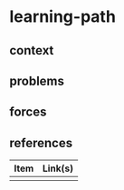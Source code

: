 # learning-path

## context  

## problems

## forces   

## references

| Item | Link(s) |
| :--- | ------- |
|      |         |